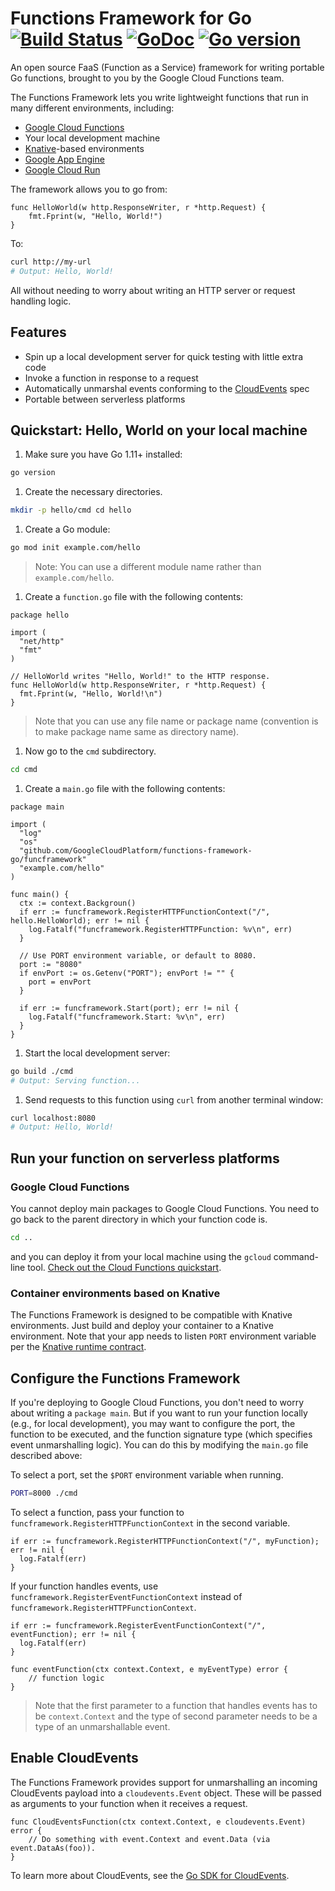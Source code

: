 # Functions Framework for Go [![Build Status](https://travis-ci.com/GoogleCloudPlatform/functions-framework-go.svg?branch=master)](https://travis-ci.com/GoogleCloudPlatform/functions-framework-go) [![GoDoc](https://godoc.org/github.com/GoogleCloudPlatform/functions-framework-go?status.svg)](http://godoc.org/github.com/GoogleCloudPlatform/functions-framework-go) [![Go version](https://img.shields.io/badge/go-v1.11+-blue)](https://golang.org/dl/#stable)

An open source FaaS (Function as a Service) framework for writing portable Go
functions, brought to you by the Google Cloud Functions team.

The Functions Framework lets you write lightweight functions that run in many
different environments, including:

*   [Google Cloud Functions](https://cloud.google.com/functions/)
*   Your local development machine
*   [Knative](https://github.com/knative/)-based environments
*   [Google App Engine](https://cloud.google.com/appengine/docs/go/)
*   [Google Cloud Run](https://cloud.google.com/run/docs/quickstarts/build-and-deploy)

The framework allows you to go from:

```golang
func HelloWorld(w http.ResponseWriter, r *http.Request) {
    fmt.Fprint(w, "Hello, World!")
}
```

To:

```sh
curl http://my-url
# Output: Hello, World!
```

All without needing to worry about writing an HTTP server or request handling
logic.

## Features

*   Spin up a local development server for quick testing with little extra code
*   Invoke a function in response to a request
*   Automatically unmarshal events conforming to the
    [CloudEvents](https://cloudevents.io/) spec
*   Portable between serverless platforms

## Quickstart: Hello, World on your local machine

1.  Make sure you have Go 1.11+ installed:

```sh
go version
```

1.  Create the necessary directories.

```sh
mkdir -p hello/cmd cd hello
```

1.  Create a Go module:

```sh
go mod init example.com/hello
```

> Note: You can use a different module name rather than `example.com/hello`.

1.  Create a `function.go` file with the following contents:

```golang
package hello

import (
  "net/http"
  "fmt"
)

// HelloWorld writes "Hello, World!" to the HTTP response.
func HelloWorld(w http.ResponseWriter, r *http.Request) {
  fmt.Fprint(w, "Hello, World!\n")
}
```

> Note that you can use any file name or package name (convention is to make
> package name same as directory name).

1.  Now go to the `cmd` subdirectory.

```sh
cd cmd
```

1.  Create a `main.go` file with the following contents:

```golang
package main

import (
  "log"
  "os"
  "github.com/GoogleCloudPlatform/functions-framework-go/funcframework"
  "example.com/hello"
)

func main() {
  ctx := context.Backgroun()
  if err := funcframework.RegisterHTTPFunctionContext("/", hello.HelloWorld); err != nil {
    log.Fatalf("funcframework.RegisterHTTPFunction: %v\n", err)
  }

  // Use PORT environment variable, or default to 8080.
  port := "8080"
  if envPort := os.Getenv("PORT"); envPort != "" {
    port = envPort
  }

  if err := funcframework.Start(port); err != nil {
    log.Fatalf("funcframework.Start: %v\n", err)
  }
}
```

1.  Start the local development server:

```sh
go build ./cmd
# Output: Serving function...
```

1.  Send requests to this function using `curl` from another terminal window:

```sh
curl localhost:8080
# Output: Hello, World!
```

## Run your function on serverless platforms

### Google Cloud Functions

You cannot deploy main packages to Google Cloud Functions. You need to go back
to the parent directory in which your function code is.

```sh
cd ..
```

and you can deploy it from your local machine using the `gcloud` command-line
tool.
[Check out the Cloud Functions quickstart](https://cloud.google.com/functions/docs/quickstart).

### Container environments based on Knative

The Functions Framework is designed to be compatible with Knative environments.
Just build and deploy your container to a Knative environment. Note that your
app needs to listen `PORT` environment variable per the
[Knative runtime contract](https://github.com/knative/serving/blob/master/docs/runtime-contract.md#inbound-network-connectivity).

## Configure the Functions Framework

If you're deploying to Google Cloud Functions, you don't need to worry about
writing a `package main`. But if you want to run your function locally (e.g.,
for local development), you may want to configure the port, the function to be
executed, and the function signature type (which specifies event unmarshalling
logic). You can do this by modifying the `main.go` file described above:

To select a port, set the `$PORT` environment variable when running.

```sh
PORT=8000 ./cmd
```

To select a function, pass your function to
`funcframework.RegisterHTTPFunctionContext` in the second variable.

```golang
if err := funcframework.RegisterHTTPFunctionContext("/", myFunction); err != nil {
  log.Fatalf(err)
}
```

If your function handles events, use
`funcframework.RegisterEventFunctionContext` instead of
`funcframework.RegisterHTTPFunctionContext`.

```golang
if err := funcframework.RegisterEventFunctionContext("/", eventFunction); err != nil {
  log.Fatalf(err)
}

func eventFunction(ctx context.Context, e myEventType) error {
    // function logic
}
```

> Note that the first parameter to a function that handles events has to be
> `context.Context` and the type of second parameter needs to be a type of an
> unmarshallable event.

## Enable CloudEvents

The Functions Framework provides support for unmarshalling an incoming
CloudEvents payload into a `cloudevents.Event` object. These will be passed as
arguments to your function when it receives a request.

```golang
func CloudEventsFunction(ctx context.Context, e cloudevents.Event) error {
    // Do something with event.Context and event.Data (via event.DataAs(foo)).
}
```

To learn more about CloudEvents, see the
[Go SDK for CloudEvents](https://github.com/cloudevents/sdk-go).
